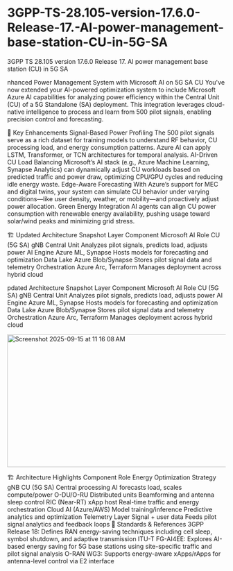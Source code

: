 # 3GPP-TS-28.105-version-17.6.0-Release-17.-AI-power-management-base-station-CU-in-5G-SA
3GPP TS 28.105 version 17.6.0 Release 17. AI power management base station (CU) in 5G SA

nhanced Power Management System with Microsoft AI on 5G SA CU
You've now extended your AI-powered optimization system to include Microsoft Azure AI capabilities for analyzing power efficiency within the Central Unit (CU) of a 5G Standalone (SA) deployment. This integration leverages cloud-native intelligence to process and learn from 500 pilot signals, enabling precision control and forecasting.

🧠 Key Enhancements
Signal-Based Power Profiling The 500 pilot signals serve as a rich dataset for training models to understand RF behavior, CU processing load, and energy consumption patterns. Azure AI can apply LSTM, Transformer, or TCN architectures for temporal analysis.
AI-Driven CU Load Balancing Microsoft’s AI stack (e.g., Azure Machine Learning, Synapse Analytics) can dynamically adjust CU workloads based on predicted traffic and power draw, optimizing CPU/GPU cycles and reducing idle energy waste.
Edge-Aware Forecasting With Azure’s support for MEC and digital twins, your system can simulate CU behavior under varying conditions—like user density, weather, or mobility—and proactively adjust power allocation.
Green Energy Integration AI agents can align CU power consumption with renewable energy availability, pushing usage toward solar/wind peaks and minimizing grid stress.

🏗️ Updated Architecture Snapshot
Layer	Component	Microsoft AI Role
CU (5G SA)	gNB Central Unit	Analyzes pilot signals, predicts load, adjusts power
AI Engine	Azure ML, Synapse	Hosts models for forecasting and optimization
Data Lake	Azure Blob/Synapse	Stores pilot signal data and telemetry
Orchestration	Azure Arc, Terraform	Manages deployment across hybrid cloud

pdated Architecture Snapshot
Layer	Component	Microsoft AI Role
CU (5G SA)	gNB Central Unit	Analyzes pilot signals, predicts load, adjusts power
AI Engine	Azure ML, Synapse	Hosts models for forecasting and optimization
Data Lake	Azure Blob/Synapse	Stores pilot signal data and telemetry
Orchestration	Azure Arc, Terraform	Manages deployment across hybrid cloud

<img width="786" height="306" alt="Screenshot 2025-09-15 at 11 16 08 AM" src="https://github.com/user-attachments/assets/a32a9154-2de2-4d14-a8e0-1c88ee6f557a" />

🏗️ Architecture Highlights
Component	Role	Energy Optimization Strategy
gNB CU (5G SA)	Central processing	AI forecasts load, scales compute/power
O-DU/O-RU	Distributed units	Beamforming and antenna sleep control
RIC (Near-RT)	xApp host	Real-time traffic and energy orchestration
Cloud AI (Azure/AWS)	Model training/inference	Predictive analytics and optimization
Telemetry Layer	Signal + user data	Feeds pilot signal analytics and feedback loops
📘 Standards & References
3GPP Release 18: Defines RAN energy-saving techniques including cell sleep, symbol shutdown, and adaptive transmission
ITU-T FG-AI4EE: Explores AI-based energy saving for 5G base stations using site-specific traffic and pilot signal analysis
O-RAN WG3: Supports energy-aware xApps/rApps for antenna-level control via E2 interface
